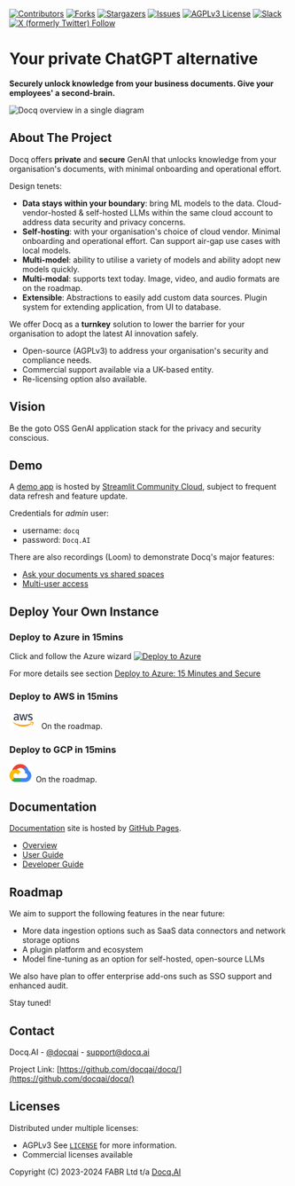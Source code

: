 <!-- PROJECT SHIELDS -->
<!--
*** I'm using markdown "reference style" links for readability.
*** Reference links are enclosed in brackets [ ] instead of parentheses ( ).
*** See the bottom of this document for the declaration of the reference variables
*** for contributors-url, forks-url, etc. This is an optional, concise syntax you may use.
*** https://www.markdownguide.org/basic-syntax/#reference-style-links
-->

[![Contributors][contributors-shield]][contributors-url]
[![Forks][forks-shield]][forks-url]
[![Stargazers][stars-shield]][stars-url]
[![Issues][issues-shield]][issues-url]
[![AGPLv3 License][license-shield]][license-url]
[![Slack][slack-shield]][slack-url]
[![X (formerly Twitter) Follow][twitter-shield]][twitter-url]

# Your private ChatGPT alternative

**Securely unlock knowledge from your business documents. Give your employees' a second-brain.**

![Docq overview in a single diagram](https://docqai.github.io/docq/assets/docq-diag-apr2024.png)

<!-- ABOUT THE PROJECT -->

## About The Project

Docq offers **private** and **secure** GenAI that unlocks knowledge from your organisation's documents, with minimal onboarding and operational effort.

Design tenets:

- **Data stays within your boundary**:
bring ML models to the data. Cloud-vendor-hosted & self-hosted LLMs within the same cloud account to address data security and privacy concerns.
- **Self-hosting**:
with your organisation's choice of cloud vendor. Minimal onboarding and operational effort. Can support air-gap use cases with local models.
- **Multi-model**:
ability to utilise a variety of models and ability adopt new models quickly.
- **Multi-modal**:
supports text today. Image, video, and audio formats are on the roadmap.
- **Extensible**:
Abstractions to easily add custom data sources. Plugin system for extending application, from UI to database.

We offer Docq as a **turnkey** solution to lower the barrier for your organisation to adopt the latest AI innovation safely.

- Open-source (AGPLv3) to address your organisation's security and compliance needs.
- Commercial support available via a UK-based entity.
- Re-licensing option also available.

## Vision

Be the goto OSS GenAI application stack for the privacy and security conscious.

## Demo

A [demo app](https://docq-ai.streamlit.app/) is hosted by [Streamlit Community Cloud](https://streamlit.io/cloud), subject to frequent data refresh and feature update.

Credentials for _admin_ user:

- username: `docq`
- password: `Docq.AI`

There are also recordings (Loom) to demonstrate Docq's major features:

- [Ask your documents vs shared spaces](https://www.loom.com/share/21bb34d1bcb54f8ebf47c68f347d484c)
- [Multi-user access](https://www.loom.com/share/599aa123ddce4a3d916ee8bdcd61095f)

## Deploy Your Own Instance

### Deploy to Azure in 15mins

Click and follow the Azure wizard [![Deploy to Azure](https://aka.ms/deploytoazurebutton)](https://portal.azure.com/#create/Microsoft.Template/uri/https%3A%2F%2Fraw.githubusercontent.com%2Fdocqai%2Fdocq%2Fmain%2Finfra%2Fazure%2Farm%2Fappservice.json)

For more details see section [Deploy to Azure: 15 Minutes and Secure](./docs/user-guide/getting-started.md)

### Deploy to AWS in 15mins

<img src="./docs/assets/vendor-logos/aws-logo.svg" width="50">&nbsp;&nbsp;On the roadmap.

### Deploy to GCP in 15mins

<img src="./docs/assets/vendor-logos/gcp-logo.svg" width="40">&nbsp;&nbsp;On the roadmap.

## Documentation

[Documentation](https://docqai.github.io/docq/) site is hosted by [GitHub Pages](https://pages.github.com/).

- [Overview](https://docqai.github.io/docq/overview/introduction/)
- [User Guide](https://docqai.github.io/docq/user-guide/getting-started/)
- [Developer Guide](https://docqai.github.io/docq/developer-guide/getting-started/)

<!-- ROADMAP -->

## Roadmap

We aim to support the following features in the near future:

- More data ingestion options such as SaaS data connectors and network storage options
- A plugin platform and ecosystem
- Model fine-tuning as an option for self-hosted, open-source LLMs

We also have plan to offer enterprise add-ons such as SSO support and enhanced audit.

Stay tuned!

<!-- CONTACT -->

## Contact

Docq.AI - [@docqai](https://github.com/docqai) - support@docq.ai

Project Link: [https://github.com/docqai/docq/](https://github.com/docqai/docq/)

<!-- LICENSE -->

## Licenses

Distributed under multiple licenses:

- AGPLv3 See [`LICENSE`](https://github.com/docqai/docq/blob/main/LICENSE) for more information.
- Commercial licenses available

Copyright (C) 2023-2024 FABR Ltd t/a [Docq.AI](https://docq.ai)

<!-- MARKDOWN LINKS & IMAGES -->
<!-- https://www.markdownguide.org/basic-syntax/#reference-style-links -->

[contributors-shield]: https://img.shields.io/github/contributors/docqai/docq.svg?style=flat
[contributors-url]: https://github.com/docqai/docq/graphs/contributors
[forks-shield]: https://img.shields.io/github/forks/docqai/docq.svg?style=flat
[forks-url]: https://github.com/docqai/docq/network/members
[stars-shield]: https://img.shields.io/github/stars/docqai/docq.svg?style=flat
[stars-url]: https://github.com/docqai/docq/stargazers
[issues-shield]: https://img.shields.io/github/issues/docqai/docq.svg?style=flat
[issues-url]: https://github.com/docqai/docq/issues
[license-shield]: https://img.shields.io/badge/license-AGPL_3.0-green?style=flat
[license-url]: https://github.com/docqai/docq/blob/main/LICENSE.AGPL3
[slack-shield]: https://img.shields.io/badge/Join-orange?style=flat&logo=slack&label=Slack
[slack-url]: https://join.slack.com/t/docqai/shared_invite/zt-27p17lu6v-6KLJxSmt61vfNqCavSE73A
[twitter-shield]: https://img.shields.io/twitter/follow/docqai?logo=x&style=flat
[twitter-url]: https://twitter.com/docqai
